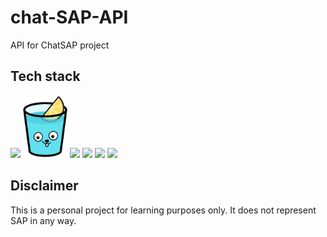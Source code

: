 # chat-SAP-API
API for ChatSAP project

## Tech stack
<p align="left">
<img src="https://www.pragimtech.com/wp-content/uploads/2020/08/golang.png" height="100">
<img src="https://raw.githubusercontent.com/gin-gonic/logo/master/color.png" height="100">
<img src="https://marmelab.com/images/blog/graphql/logo.png" height="100">
<img src="https://upload.wikimedia.org/wikipedia/commons/thumb/2/29/Postgresql_elephant.svg/1200px-Postgresql_elephant.svg.png" height="100">
<img src="https://plugins.jetbrains.com/files/12820/199712/icon/pluginIcon.svg" height="100">
<img src="https://developers.redhat.com/sites/default/files/styles/article_feature/public/blog/2014/05/homepage-docker-logo.png?itok=zx0e-vcP" height="100">
</p>

## Disclaimer
This is a personal project for learning purposes only. It does not represent SAP in any way.
